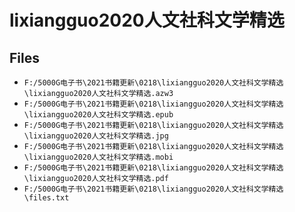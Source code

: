# lixiangguo2020人文社科文学精选

## Files

- `F:/5000G电子书\2021书籍更新\0218\lixiangguo2020人文社科文学精选\lixiangguo2020人文社科文学精选.azw3`
- `F:/5000G电子书\2021书籍更新\0218\lixiangguo2020人文社科文学精选\lixiangguo2020人文社科文学精选.epub`
- `F:/5000G电子书\2021书籍更新\0218\lixiangguo2020人文社科文学精选\lixiangguo2020人文社科文学精选.jpg`
- `F:/5000G电子书\2021书籍更新\0218\lixiangguo2020人文社科文学精选\lixiangguo2020人文社科文学精选.mobi`
- `F:/5000G电子书\2021书籍更新\0218\lixiangguo2020人文社科文学精选\lixiangguo2020人文社科文学精选.pdf`
- `F:/5000G电子书\2021书籍更新\0218\lixiangguo2020人文社科文学精选\files.txt`
